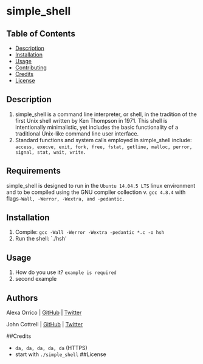 # simple_shell

## Table of Contents
* [Description](#description)
* [Installation](#installation)
* [Usage](#usage)
* [Contributing](#contributin)
* [Credits](#credits)
* [License](#license)

## Description
1. simple_shell is a command line interpreter, or shell, in the tradition of the first Unix shell written by Ken Thompson in 1971.  This shell is intentionally minimalistic, yet includes the basic functionality of a traditional Unix-like command line user interface. 
2. Standard functions and system calls employed in simple_shell include:
   `access, execve, exit, fork, free, fstat, getline, malloc, perror, signal, stat, wait, write.`

## Requirements

simple_shell is designed to run in the `Ubuntu 14.04.5 LTS` linux environment and to be compiled using the GNU compiler collection v. `gcc 4.8.4` with flags`-Wall, -Werror, -Wextra, and -pedantic.`

## Installation
1. Compile: `gcc -Wall -Werror -Wextra -pedantic *.c -o hsh`
2. Run the shell: `./hsh'

## Usage
1. How do you use it?  `example is required`
2. second example

## Authors
Alexa Orrico | [GitHub](https://github.com/alexaorrico) | [Twitter](https://twitter.com/alexa_orrico)

John Cottrell | [GitHub](https://github.com/johncottrell) | [Twitter](https://twitter.com/johnpeterco)

##Credits
   - `da, da, da, da, da` (HTTPS)
   -  start with `./simple_shell`
##License
